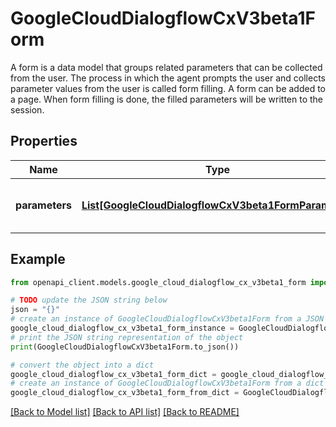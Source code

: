 # GoogleCloudDialogflowCxV3beta1Form

A form is a data model that groups related parameters that can be collected from the user. The process in which the agent prompts the user and collects parameter values from the user is called form filling. A form can be added to a page. When form filling is done, the filled parameters will be written to the session.

## Properties

Name | Type | Description | Notes
------------ | ------------- | ------------- | -------------
**parameters** | [**List[GoogleCloudDialogflowCxV3beta1FormParameter]**](GoogleCloudDialogflowCxV3beta1FormParameter.md) | Parameters to collect from the user. | [optional] 

## Example

```python
from openapi_client.models.google_cloud_dialogflow_cx_v3beta1_form import GoogleCloudDialogflowCxV3beta1Form

# TODO update the JSON string below
json = "{}"
# create an instance of GoogleCloudDialogflowCxV3beta1Form from a JSON string
google_cloud_dialogflow_cx_v3beta1_form_instance = GoogleCloudDialogflowCxV3beta1Form.from_json(json)
# print the JSON string representation of the object
print(GoogleCloudDialogflowCxV3beta1Form.to_json())

# convert the object into a dict
google_cloud_dialogflow_cx_v3beta1_form_dict = google_cloud_dialogflow_cx_v3beta1_form_instance.to_dict()
# create an instance of GoogleCloudDialogflowCxV3beta1Form from a dict
google_cloud_dialogflow_cx_v3beta1_form_from_dict = GoogleCloudDialogflowCxV3beta1Form.from_dict(google_cloud_dialogflow_cx_v3beta1_form_dict)
```
[[Back to Model list]](../README.md#documentation-for-models) [[Back to API list]](../README.md#documentation-for-api-endpoints) [[Back to README]](../README.md)


